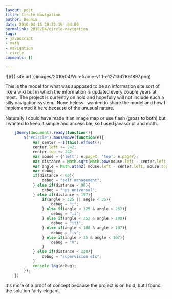 ```yaml
--- 
layout: post
title: Circle Navigation
author: Dennis
date: 2010-04-15 20:32:19 -04:00
permalink: 2010/04/circle-navigation
tags: 
- javascript
- math
- navigation
- circle
comments: []

---
```

![]({{ site.url }}images/2010/04/Wireframe-v1.1-e1271362861897.png)

This is the model for what was supposed to be an information site sort of like a wiki but in which the information is updated every couple years at most.  The project is currently on hold and hopefully will not include such a silly navigation system.  Nonetheless I wanted to share the model and how I implemented it here because of the unusual nature.

Naturally I could have made it an image map or use flash (gross to both) but I wanted to keep it simple and accessible, so I used javascript and math.

```javascript
    jQuery(document).ready(function(){
        $("#circle").mousemove(function(e){
            var center = $(this).offset();
            center.left += 242;
            center.top += 242;
            var mouse = {'left': e.pageX, 'top': e.pageY};
            var distance = Math.sqrt(Math.pow(mouse.left - center.left, 2) + Math.pow(mouse.top - center.top, 2));
            var angle = Math.atan2( mouse.left - center.left, mouse.top - center.top ) *(180/Math.PI) + 180;
            var debug;
            if(distance < 60){
                debug = "self management";
            } else if(distance < 90){
                debug = "nps universal";
            } else if(distance < 197){
                if(angle > 325 || angle < 35){
                    debug = "i";
                } else if(angle < 325 & angle > 252){
                    debug = "ii";
                } else if(angle < 252 & angle > 180){
                    debug = "iii";
                } else if(angle < 180 & angle > 107){
                    debug = "iv";    
                } else if(angle > 35 & angle < 107){
                    debug = "v";
                }
            } else if(distance < 228){
                debug = "supervision etc";
            }
            console.log(debug);
        }); 
    })
```
It's more of a proof of concept because the project is on hold, but I found the solution fairly elegant.
